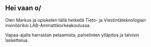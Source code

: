 ## Hei vaan o/
Olen Markus ja opiskelen tällä hetkellä Tieto- ja Viestintäteknologian insinööriksi LAB-Ammattikorkeakoulussa.

Vapaa-ajalla harrastan pelaamista, palvelinten ylläpitoa ja talvisin laskettelua.

<!--
**valtams/valtams** is a ✨ _special_ ✨ repository because its `README.md` (this file) appears on your GitHub profile.

Here are some ideas to get you started:

- 🔭 I’m currently working on ...
- 🌱 I’m currently learning ...
- 👯 I’m looking to collaborate on ...
- 🤔 I’m looking for help with ...
- 💬 Ask me about ...
- 📫 How to reach me: ...
- 😄 Pronouns: ...
- ⚡ Fun fact: ...
-->

